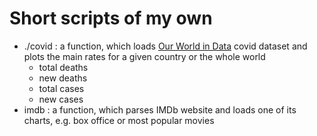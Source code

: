 # Short scripts of my own

- ./covid : a function, which loads [Our World in Data](https://ourworldindata.org/coronavirus-source-data) covid dataset and plots the main rates for a given country or the whole world
  - total deaths
  - new deaths
  - total cases
  - new cases
 - imdb : a function, which parses IMDb website and loads one of its charts, e.g. box office or most popular movies
 
